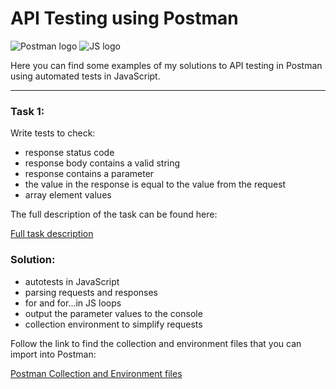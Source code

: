 # API Testing using Postman
![Postman logo](https://img.shields.io/badge/Postman-090909?style=for-the-badge&logo=postman)
![JS logo](https://img.shields.io/badge/JavaScript-090909?style=for-the-badge&logo=JavaScript)

Here you can find some examples of my solutions to API testing in Postman using automated tests in JavaScript.

---

### Task 1:
Write tests to check: 
- response status code 
- response body contains a valid string
- response contains a parameter 
- the value in the response is equal to the value from the request
- array element values

The full description of the task can be found here: 

[Full task description](https://github.com/kangash/Postman/blob/main/Task%201/Task%201%20Description.txt)

### Solution:

- autotests in JavaScript
- parsing requests and responses 
- for and for...in JS loops
- output the parameter values to the console
- collection environment to simplify requests

Follow the link to find the collection and environment files that you can import into Postman:

[Postman Collection and Environment files](https://github.com/kangash/Postman/tree/main/Task%201)
